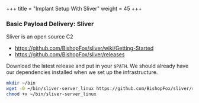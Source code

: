 +++
title = "Implant Setup With Sliver"
weight = 45
+++

### Basic Payload Delivery: Sliver

Sliver is an open source C2

- https://github.com/BishopFox/sliver/wiki/Getting-Started
- https://github.com/BishopFox/sliver/releases

Download the latest release and put in your `$PATH`. We should already have our dependencies installed when we set up the infrastructure.

```bash
mkdir ~/bin
wget -O ~/bin/sliver-server_linux https://github.com/BishopFox/sliver/releases/download/v1.5.41/sliver-server_linux
chmod +x ~/bin/sliver-server_linux
```